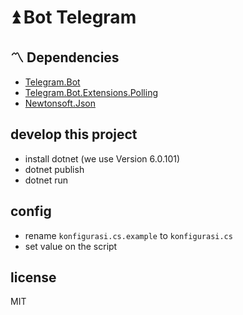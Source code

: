 # ⏫ Bot Telegram

## 〽️ Dependencies
- [Telegram.Bot](https://www.nuget.org/packages/Telegram.Bot)
- [Telegram.Bot.Extensions.Polling](https://www.nuget.org/packages/Telegram.Bot.Extensions.Polling) 
- [Newtonsoft.Json](https://github.com/JamesNK/Newtonsoft.Json)

## develop this project
- install dotnet (we use Version 6.0.101)
- dotnet publish
- dotnet run

## config
- rename `konfigurasi.cs.example` to `konfigurasi.cs`
- set value on the script

## license
MIT
